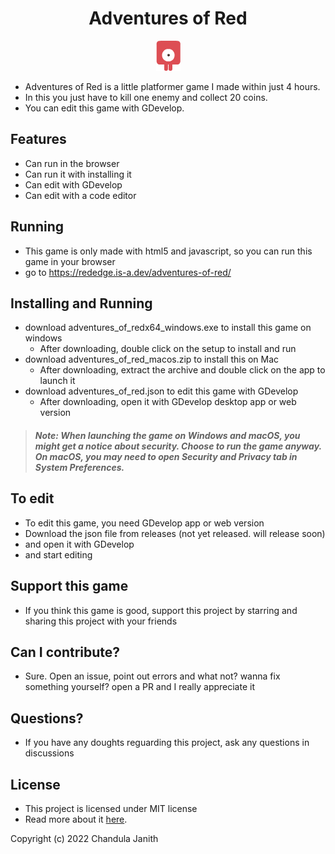 <h1 align="center">Adventures of Red</h1>
<p align="center">
  <img src="/Red player_stand.png">
</p>

- Adventures of Red is a little platformer game I made within just 4 hours.
- In this you just have to kill one enemy and collect 20 coins.
- You can edit this game with GDevelop.

## Features
- Can run in the browser
- Can run it with installing it
- Can edit with GDevelop
- Can edit with a code editor

## Running
- This game is only made with html5 and javascript, so you can run this game in your browser
- go to https://rededge.is-a.dev/adventures-of-red/

## Installing and Running
- download adventures_of_redx64_windows.exe to install this game on windows
  - After downloading, double click on the setup to install and run
- download adventures_of_red_macos.zip to install this on Mac
  - After downloading, extract the archive and double click on the app to launch it
- download adventures_of_red.json to edit this game with GDevelop
  - After downloading, open it with GDevelop desktop app or web version

> ##### Note: When launching the game on Windows and macOS, you might get a notice about security. Choose to run the game anyway. On macOS, you may need to open Security and Privacy tab in System Preferences.

## To edit
- To edit this game, you need GDevelop app or web version
- Download the json file from releases (not yet released. will release soon)
- and open it with GDevelop
- and start editing

## Support this game
- If you think this game is good, support this project by starring and sharing this project with your friends

## Can I contribute?
- Sure. Open an issue, point out errors and what not? wanna fix something yourself? open a PR and I really appreciate it

## Questions?
- If you have any doughts reguarding this project, ask any questions in discussions

## License
- This project is licensed under MIT license
- Read more about it [here](https://github.com/RedEdge967/adventures-of-red/blob/master/LICENSE).

Copyright (c) 2022 Chandula Janith




